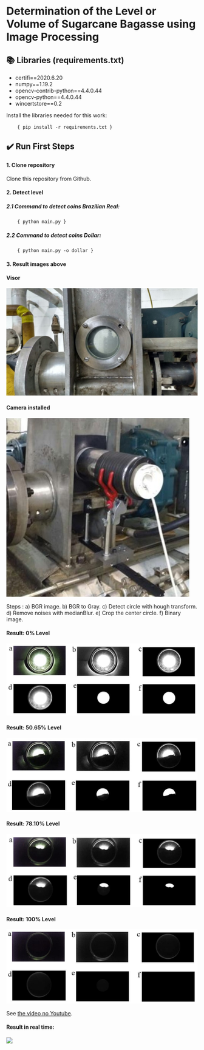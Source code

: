 # Determination of the Level or Volume of Sugarcane Bagasse using Image Processing

## :books: Libraries (requirements.txt)
- certifi==2020.6.20
- numpy==1.19.2
- opencv-contrib-python==4.4.0.44
- opencv-python==4.4.0.44
- wincertstore==0.2

Install the libraries needed for this work:

        { pip install -r requirements.txt }        

## :heavy_check_mark: Run First Steps

#### 1. Clone repository
Clone this repository from Github. 

#### 2. Detect level
##### 2.1 Command to detect coins Brazilian Real:
        { python main.py }

##### 2.2 Command to detect coins Dollar:
        { python main.py -o dollar }

#### 3. Result images above


#### Visor
![alt text](https://github.com/eduardocarnunes/level-or-volume-sugarcane-bagasse/blob/master/images/visor.jpeg)

#### Camera installed
![alt text](https://github.com/eduardocarnunes/level-or-volume-sugarcane-bagasse/blob/master/images/visorAcoplado.jpg)

Steps : a) BGR image. b) BGR to Gray. c) Detect circle with hough transform. d) Remove noises with medianBlur. e) Crop the center circle. f) Binary image. 
#### Result: 0% Level
![alt text](https://github.com/eduardocarnunes/level-or-volume-sugarcane-bagasse/blob/master/images/level0.jpg)

#### Result: 50.65% Level
![alt text](https://github.com/eduardocarnunes/level-or-volume-sugarcane-bagasse/blob/master/images/level50.jpg)

#### Result: 78.10% Level
![alt text](https://github.com/eduardocarnunes/level-or-volume-sugarcane-bagasse/blob/master/images/level78.jpg)

#### Result: 100% Level
![alt text](https://github.com/eduardocarnunes/level-or-volume-sugarcane-bagasse/blob/master/images/level100.jpg)


See [the video no Youtube](https://www.youtube.com/watch?v=Rsdjpf3Vr3Q).
#### Result in real time:
![](https://github.com/eduardocarnunes/level-or-volume-sugarcane-bagasse/blob/master/images/video.gif)
